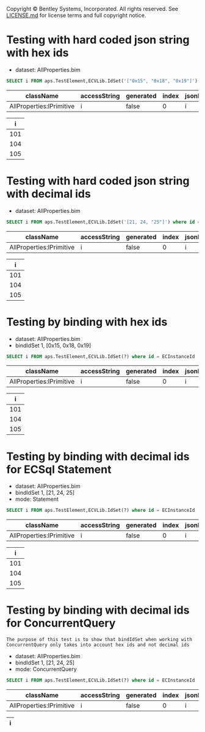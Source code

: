 Copyright © Bentley Systems, Incorporated. All rights reserved. See [LICENSE.md](../../../../LICENSE.md) for license terms and full copyright notice.

# Testing with hard coded json string with hex ids

- dataset: AllProperties.bim

```sql
SELECT i FROM aps.TestElement,ECVLib.IdSet('["0x15", "0x18", "0x19"]') where id = ECInstanceId
```

| className                | accessString | generated | index | jsonName | name | extendedType | typeName | type | originPropertyName |
| ------------------------ | ------------ | --------- | ----- | -------- | ---- | ------------ | -------- | ---- | ------------------ |
| AllProperties:IPrimitive | i            | false     | 0     | i        | i    | undefined    | int      | Int  | i                  |

| i   |
| --- |
| 101 |
| 104 |
| 105 |

# Testing with hard coded json string with decimal ids

- dataset: AllProperties.bim

```sql
SELECT i FROM aps.TestElement,ECVLib.IdSet('[21, 24, "25"]') where id = ECInstanceId
```

| className                | accessString | generated | index | jsonName | name | extendedType | typeName | type | originPropertyName |
| ------------------------ | ------------ | --------- | ----- | -------- | ---- | ------------ | -------- | ---- | ------------------ |
| AllProperties:IPrimitive | i            | false     | 0     | i        | i    | undefined    | int      | Int  | i                  |

| i   |
| --- |
| 101 |
| 104 |
| 105 |

# Testing by binding with hex ids

- dataset: AllProperties.bim
- bindIdSet 1, [0x15, 0x18, 0x19]

```sql
SELECT i FROM aps.TestElement,ECVLib.IdSet(?) where id = ECInstanceId
```

| className                | accessString | generated | index | jsonName | name | extendedType | typeName | type | originPropertyName |
| ------------------------ | ------------ | --------- | ----- | -------- | ---- | ------------ | -------- | ---- | ------------------ |
| AllProperties:IPrimitive | i            | false     | 0     | i        | i    | undefined    | int      | Int  | i                  |

| i   |
| --- |
| 101 |
| 104 |
| 105 |

# Testing by binding with decimal ids for ECSql Statement

- dataset: AllProperties.bim
- bindIdSet 1, [21, 24, 25]
- mode: Statement

```sql
SELECT i FROM aps.TestElement,ECVLib.IdSet(?) where id = ECInstanceId
```

| className                | accessString | generated | index | jsonName | name | extendedType | typeName | type | originPropertyName |
| ------------------------ | ------------ | --------- | ----- | -------- | ---- | ------------ | -------- | ---- | ------------------ |
| AllProperties:IPrimitive | i            | false     | 0     | i        | i    | undefined    | int      | Int  | i                  |

| i   |
| --- |
| 101 |
| 104 |
| 105 |

# Testing by binding with decimal ids for ConcurrentQuery

`The purpose of this test is to show that bindIdSet when working with ConcurrentQuery only takes into account hex ids and not decimal ids`

- dataset: AllProperties.bim
- bindIdSet 1, [21, 24, 25]
- mode: ConcurrentQuery

```sql
SELECT i FROM aps.TestElement,ECVLib.IdSet(?) where id = ECInstanceId
```

| className                | accessString | generated | index | jsonName | name | extendedType | typeName | type | originPropertyName |
| ------------------------ | ------------ | --------- | ----- | -------- | ---- | ------------ | -------- | ---- | ------------------ |
| AllProperties:IPrimitive | i            | false     | 0     | i        | i    | undefined    | int      | Int  | i                  |

| i   |
| --- |
